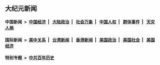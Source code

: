 ## 大纪元新闻

#### 中国新闻 &nbsp;>&nbsp; [中国经济](indexes/ncid283/README.md?09070045) &nbsp;| &nbsp; [大陆政治](indexes/ncid277/README.md?09070045) &nbsp;| &nbsp; [社会万象](indexes/ncid282/README.md?09070045) &nbsp;| &nbsp; [中国人权](indexes/ncid278/README.md?09070045) &nbsp;| &nbsp; [群体事件](indexes/ncid279/README.md?09070045) &nbsp;| &nbsp; [天灾人祸](indexes/ncid280/README.md?09070045)

#### 国际新闻 &nbsp;>&nbsp; [美中关系](indexes/nf1412576/README.md?09070045) &nbsp;| &nbsp; [台湾新闻](indexes/ncid1349361/README.md?09070045) &nbsp;| &nbsp; [香港新闻](indexes/ncid1349362/README.md?09070045) &nbsp;| &nbsp; [美国政治](indexes/ncid1078159/README.md?09070045) &nbsp;| &nbsp; [美国社会](indexes/ncid1078160/README.md?09070045) &nbsp;| &nbsp; [美国经济](indexes/ncid1078158/README.md?09070045)

#### 特别专题 &nbsp;>&nbsp; [中共百年历史](https://github.com/epoch-news/epoch-special/blob/master/README.md?09070045)  
